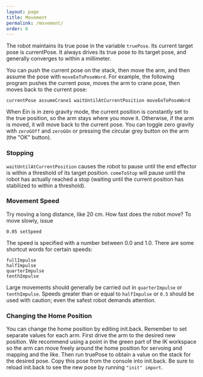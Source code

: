 ```yaml
---
layout: page
title: Movement
permalink: /movement/
order: 6
---
```



The robot maintains its true pose in the variable `truePose`.  Its
current target pose is currentPose.  It always drives its true pose to
its target pose, and generally converges to within a millimeter.  

You can push the current pose on the stack, then move the arm, and
then assume the pose with `moveEeToPoseWord`.  For example, the
following program pushes the current pose, moves the arm to crane
pose, then moves back to the current pose:

```currentPose assumeCrane1 waitUntilAtCurrentPosition moveEeToPoseWord```

When Ein is in zero gravity mode, the current position is constantly
set to the true position, so the arm stays where you move it.
Otherwise, if the arm is moved, it will move back to the current pose.
You can toggle zero gravity with `zeroGOff` and `zeroGOn` or pressing
the circular grey button on the arm (the "OK" button).


### Stopping

`waitUntilAtCurrentPosition` causes the robot to pause until the end
effector is within a threshold of its target position.  `comeToStop`
will pause until the robot has actually reached a stop (waiting until
the current position has stabilized to within a threshold).

### Movement Speed

Try moving a long distance, like 20 cm. How fast does the robot move?
To move slowly, issue

```
0.05 setSpeed
```

The speed is specified with a number between 0.0 and 1.0. There are
some shortcut words for certain speeds:

```
fullImpulse
halfImpulse
quarterImpulse
tenthImpulse
```

Large movements should generally be carried out in `quarterImpulse` or
`tenthImpulse`.  Speeds greater than or equal to `halfImpulse` or
`0.5` should be used with caution; even the safest robot demands
attention.


### Changing the Home Position

You can change the home position by editing init.back.  Remember to
set separate values for each arm.  First drive the arm to the desired
new position. We recommend using a point in the green part of the IK
workspace so the arm can move freely around the home position for
servoing and mapping and the like.  Then run truePose to obtain a
value on the stack for the desired pose.  Copy this pose from the
console into init.back.  Be sure to reload init.back to see the new
pose by running `"init" import`.

